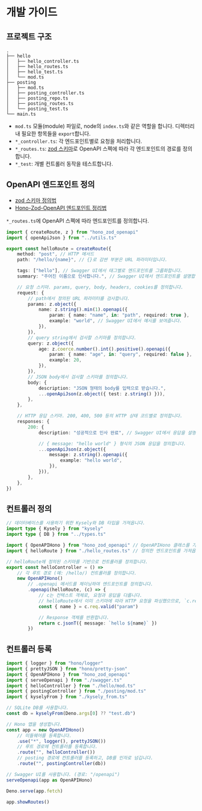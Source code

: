 # 개발 가이드

## 프로젝트 구조

```
.
├── hello
│   ├── hello_controller.ts
│   ├── hello_routes.ts
│   ├── hello_test.ts
│   └── mod.ts
├── posting
│   ├── mod.ts
│   ├── posting_controller.ts
│   ├── posting_repo.ts
│   ├── posting_routes.ts
│   └── posting_test.ts
└── main.ts
```

- `mod.ts` 모듈(module) 파일로, node의 `index.ts`와 같은 역할을 합니다. 디렉터리 내 필요한 항목들을 `export`합니다.
- `*_controller.ts`: 각 엔드포인트별로 요청을 처리합니다.
- `*_routes.ts`: [zod 스키마][hono-zod-openapi-route]로 OpenAPI 스펙에 따라 각 엔드포인트의 경로를 정의합니다.
- `*_test`: 개별 컨트롤러 동작을 테스트합니다.

[hono-zod-openapi-route]: https://github.com/honojs/middleware/tree/main/packages/zod-openapi#basic-usage

## OpenAPI 엔드포인트 정의

- [zod 스키마 정의법](https://zod.dev)
- [Hono-Zod-OpenAPI 엔드포인트 정리법](https://github.com/honojs/middleware/tree/main/packages/zod-openapi#setting-up-your-application)

`*_routes.ts`에 OpenAPI 스펙에 따라 엔드포인트를 정의합니다.

```ts
import { createRoute, z } from "hono_zod_openapi"
import { openApiJson } from "../utils.ts"

export const helloRoute = createRoute({
	method: "post", // HTTP 메서드
	path: "/hello/{name}", // {}로 감싼 부분은 URL 파라미터입니다.

	tags: ["hello"], // Swagger UI에서 태그별로 엔드포인트를 그룹화합니다.
	summary: "주어진 이름으로 인사합니다.", // Swagger UI에서 엔드포인트를 설명합니다.

	// 요청 스키마. params, query, body, headers, cookies를 정의합니다.
	request: {
		// path에서 정의된 URL 파라미터를 검사합니다.
		params: z.object({
			name: z.string().min(1).openapi({
				param: { name: "name", in: "path", required: true },
				example: "world", // Swagger UI에서 예시를 보여줍니다.
			}),
		}),
		// query string에서 검사할 스키마를 정의합니다.
		query: z.object({
			age: z.coerce.number().int().positive().openapi({
				param: { name: "age", in: "query", required: false },
				example: 20,
			}),
		}),
		// JSON body에서 검사할 스키마를 정의합니다.
		body: {
			description: "JSON 형태의 body를 입력으로 받습니다.",
			...openApiJson(z.object({ test: z.string() })),
		},
	},

	// HTTP 응답 스키마. 200, 400, 500 등의 HTTP 상태 코드별로 정의합니다.
	responses: {
		200: {
			description: "성공적으로 인사 완료", // Swagger UI에서 응답을 설명합니다.

			// { message: "hello world" } 형식의 JSON 응답을 정의합니다.
			...openApiJson(z.object({
				message: z.string().openapi({
					example: "hello world",
				}),
			})),
		},
	},
})
```

## 컨트롤러 정의

```ts
// 데이터베이스를 사용하기 위한 Kysely와 DB 타입을 가져옵니다.
import type { Kysely } from "kysely"
import type { DB } from "../types.ts"

import { OpenAPIHono } from "hono_zod_openapi" // OpenAPIHono 클래스를 가져옵니다.
import { helloRoute } from "./hello_routes.ts" // 정의한 엔드포인트를 가져옵니다.

// helloRoute에 정의된 스키마를 기반으로 컨트롤러를 정의합니다.
export const helloController = () =>
	// 각 루트 경로 (예: /hello/) 컨트롤러를 정의합니다.
	new OpenAPIHono()
		// .openapi 메서드를 체이닝하여 엔드포인트를 정의합니다.
		.openapi(helloRoute, (c) => {
			// c는 컨텍스트 객체로, 요청과 응답을 다룹니다.
			// helloRoute에서 이미 스키마에 따라 HTTP 요청을 파싱했으므로, `c.req.valid` 메서드를 통해 검사된 값을 가져올 수 있습니다.
			const { name } = c.req.valid("param")

			// Response 객체를 반환합니다.
			return c.jsonT({ message: `hello ${name}` })
		})
```

## 컨트롤러 등록

```ts
import { logger } from "hono/logger"
import { prettyJSON } from "hono/pretty-json"
import { OpenAPIHono } from "hono_zod_openapi"
import { serveOpenapi } from "./swagger.ts"
import { helloController } from "./hello/mod.ts"
import { postingController } from "./posting/mod.ts"
import { kyselyFrom } from "./kysely_from.ts"

// SQLite DB를 사용합니다.
const db = kyselyFrom(Deno.args[0] ?? "test.db")

// Hono 앱을 생성합니다.
const app = new OpenAPIHono()
	// 미들웨어를 등록합니다.
	.use("*", logger(), prettyJSON())
	// 루트 경로에 컨트롤러를 등록합니다.
	.route("", helloController())
	// posting 경로에 컨트롤러를 등록하고, DB를 인자로 넘깁니다.
	.route("", postingController(db))

// Swagger UI를 사용합니다. (경로: "/openapi")
serveOpenapi(app as OpenAPIHono)

Deno.serve(app.fetch)

app.showRoutes()
```
